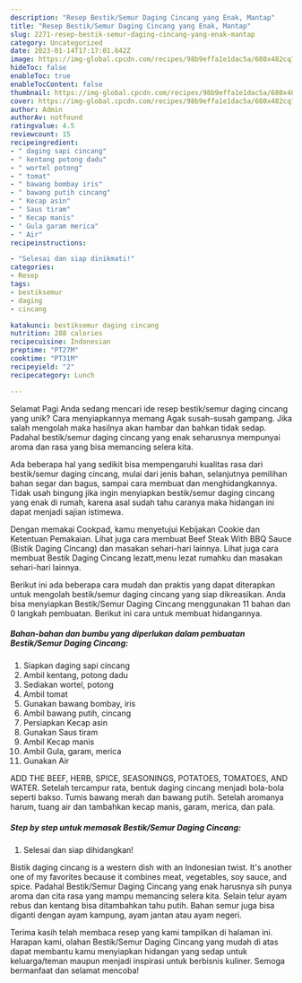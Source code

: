 ```yaml
---
description: "Resep Bestik/Semur Daging Cincang yang Enak, Mantap"
title: "Resep Bestik/Semur Daging Cincang yang Enak, Mantap"
slug: 2271-resep-bestik-semur-daging-cincang-yang-enak-mantap
category: Uncategorized
date: 2023-01-14T17:17:01.642Z
image: https://img-global.cpcdn.com/recipes/98b9effa1e1dac5a/680x482cq70/bestiksemur-daging-cincang-foto-resep-utama.jpg
hideToc: false
enableToc: true
enableTocContent: false
thumbnail: https://img-global.cpcdn.com/recipes/98b9effa1e1dac5a/680x482cq70/bestiksemur-daging-cincang-foto-resep-utama.jpg
cover: https://img-global.cpcdn.com/recipes/98b9effa1e1dac5a/680x482cq70/bestiksemur-daging-cincang-foto-resep-utama.jpg
author: Admin
authorAv: notfound
ratingvalue: 4.5
reviewcount: 15
recipeingredient:
- " daging sapi cincang"
- " kentang potong dadu"
- " wortel potong"
- " tomat"
- " bawang bombay iris"
- " bawang putih cincang"
- " Kecap asin"
- " Saus tiram"
- " Kecap manis"
- " Gula garam merica"
- " Air"
recipeinstructions:

- "Selesai dan siap dinikmati!"
categories:
- Resep
tags:
- bestiksemur
- daging
- cincang

katakunci: bestiksemur daging cincang 
nutrition: 288 calories
recipecuisine: Indonesian
preptime: "PT27M"
cooktime: "PT31M"
recipeyield: "2"
recipecategory: Lunch

---
```



Selamat Pagi Anda sedang mencari ide resep bestik/semur daging cincang yang unik? Cara menyiapkannya memang Agak susah-susah gampang. Jika salah mengolah maka hasilnya akan hambar dan bahkan tidak sedap. Padahal bestik/semur daging cincang yang enak seharusnya mempunyai aroma dan rasa yang bisa memancing selera kita.


Ada beberapa hal yang sedikit bisa mempengaruhi kualitas rasa dari bestik/semur daging cincang, mulai dari jenis bahan, selanjutnya pemilihan bahan segar dan bagus, sampai cara membuat dan menghidangkannya. Tidak usah bingung jika ingin menyiapkan bestik/semur daging cincang yang enak di rumah, karena asal sudah tahu caranya maka hidangan ini dapat menjadi sajian istimewa.

Dengan memakai Cookpad, kamu menyetujui Kebijakan Cookie dan Ketentuan Pemakaian. Lihat juga cara membuat Beef Steak With BBQ Sauce (Bistik Daging Cincang) dan masakan sehari-hari lainnya. Lihat juga cara membuat Bestik Daging Cincang lezatt,menu lezat rumahku dan masakan sehari-hari lainnya.


Berikut ini ada beberapa cara mudah dan praktis yang dapat diterapkan untuk mengolah bestik/semur daging cincang yang siap dikreasikan. Anda bisa menyiapkan Bestik/Semur Daging Cincang menggunakan 11 bahan dan 0 langkah pembuatan. Berikut ini cara untuk membuat hidangannya.

<!--inarticleads1-->

##### Bahan-bahan dan bumbu yang diperlukan dalam pembuatan Bestik/Semur Daging Cincang:

1. Siapkan  daging sapi cincang
1. Ambil  kentang, potong dadu
1. Sediakan  wortel, potong
1. Ambil  tomat
1. Gunakan  bawang bombay, iris
1. Ambil  bawang putih, cincang
1. Persiapkan  Kecap asin
1. Gunakan  Saus tiram
1. Ambil  Kecap manis
1. Ambil  Gula, garam, merica
1. Gunakan  Air


ADD THE BEEF, HERB, SPICE, SEASONINGS, POTATOES, TOMATOES, AND WATER. Setelah tercampur rata, bentuk daging cincang menjadi bola-bola seperti bakso. Tumis bawang merah dan bawang putih. Setelah aromanya harum, tuang air dan tambahkan kecap manis, garam, merica, dan pala. 

<!--inarticleads2-->

##### Step by step untuk memasak Bestik/Semur Daging Cincang:


1. Selesai dan siap dihidangkan!

Bistik daging cincang is a western dish with an Indonesian twist. It&#39;s another one of my favorites because it combines meat, vegetables, soy sauce, and spice. Padahal Bestik/Semur Daging Cincang yang enak harusnya sih punya aroma dan cita rasa yang mampu memancing selera kita. Selain telur ayam rebus dan kentang bisa ditambahkan tahu putih. Bahan semur juga bisa diganti dengan ayam kampung, ayam jantan atau ayam negeri. 

Terima kasih telah membaca resep yang kami tampilkan di halaman ini. Harapan kami, olahan Bestik/Semur Daging Cincang yang mudah di atas dapat membantu kamu menyiapkan hidangan yang sedap untuk keluarga/teman maupun menjadi inspirasi untuk berbisnis kuliner. Semoga bermanfaat dan selamat mencoba!
